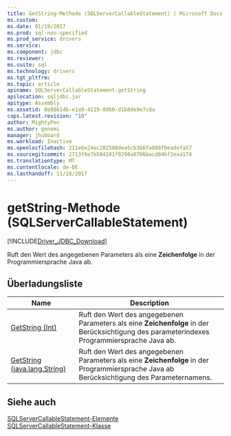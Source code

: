 ```yaml
---
title: GetString-Methode (SQLServerCallableStatement) | Microsoft Docs
ms.custom: 
ms.date: 01/19/2017
ms.prod: sql-non-specified
ms.prod_service: drivers
ms.service: 
ms.component: jdbc
ms.reviewer: 
ms.suite: sql
ms.technology: drivers
ms.tgt_pltfrm: 
ms.topic: article
apiname: SQLServerCallableStatement.getString
apilocation: sqljdbc.jar
apitype: Assembly
ms.assetid: 8e88614b-e1a9-4119-8db0-d1b8de9e7cda
caps.latest.revision: "10"
author: MightyPen
ms.author: genemi
manager: jhubbard
ms.workload: Inactive
ms.openlocfilehash: 211e6e24ec282580dea5cb366fa008f0eadefa57
ms.sourcegitcommit: 2713f8e7b504101f9298a0706bacd84bf2eaa174
ms.translationtype: MT
ms.contentlocale: de-DE
ms.lasthandoff: 11/18/2017
---
```

# <a name="getstring-method-sqlservercallablestatement"></a>getString-Methode (SQLServerCallableStatement)
[!INCLUDE[Driver_JDBC_Download](../../../includes/driver_jdbc_download.md)]

  Ruft den Wert des angegebenen Parameters als eine **Zeichenfolge** in der Programmiersprache Java ab.  
  
## <a name="overload-list"></a>Überladungsliste  
  
|Name|Description|  
|----------|-----------------|  
|[GetString (Int)](../../../connect/jdbc/reference/getstring-method-int.md)|Ruft den Wert des angegebenen Parameters als eine **Zeichenfolge** in der Berücksichtigung des parameterindexes Programmiersprache Java ab.|  
|[GetString (java.lang.String)](../../../connect/jdbc/reference/getstring-method-java-lang-string.md)|Ruft den Wert des angegebenen Parameters als eine **Zeichenfolge** in der Programmiersprache Java ab Berücksichtigung des Parameternamens.|  
  
## <a name="see-also"></a>Siehe auch  
 [SQLServerCallableStatement-Elemente](../../../connect/jdbc/reference/sqlservercallablestatement-members.md)   
 [SQLServerCallableStatement-Klasse](../../../connect/jdbc/reference/sqlservercallablestatement-class.md)  
  
  
